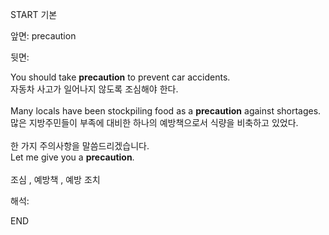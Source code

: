 START
기본

앞면:
precaution


뒷면:
<div><div>You should take <strong>precaution</strong> to prevent car accidents. </div><div><div>자동차 사고가 일어나지 않도록 조심해야 한다.</div></div></div><div><br></div><div><div>Many locals have been stockpiling food as a <strong>precaution</strong> against shortages. </div><div><div>많은 지방주민들이 부족에 대비한 하나의 예방책으로서 식량을 비축하고 있었다.</div></div></div><div><br></div><div><div><div>한 가지 주의사항을 말씀드리겠습니다.</div></div><div><div>Let me give you a <strong>precaution</strong>.</div></div></div><div><br></div><div>조심 , 예방책 , 예방 조치</div>


해석:

END